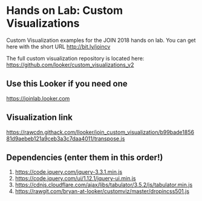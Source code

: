# Hands on Lab: Custom Visualizations
Custom Visualization examples for the JOIN 2018 hands on lab. You can get here with the short URL http://bit.ly/joincv

The full custom visualization repository is located here: https://github.com/looker/custom_visualizations_v2


## Use this Looker if you need one
https://joinlab.looker.com

## Visualization link
https://rawcdn.githack.com/llooker/join_custom_visualization/b99bade185681d9aebeb121a9ceb3a3c7daa4011/transpose.js

## Dependencies (enter them in this order!)

1. https://code.jquery.com/jquery-3.3.1.min.js
1. https://code.jquery.com/ui/1.12.1/jquery-ui.min.js
1. https://cdnjs.cloudflare.com/ajax/libs/tabulator/3.5.2/js/tabulator.min.js
1. https://rawgit.com/bryan-at-looker/customviz/master/dropincss501.js
